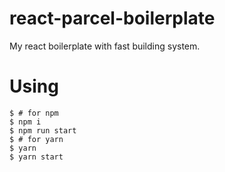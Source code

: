 # react-parcel-boilerplate

My react boilerplate with fast building system.

# Using

    $ # for npm
    $ npm i
    $ npm run start
    $ # for yarn
    $ yarn
    $ yarn start
